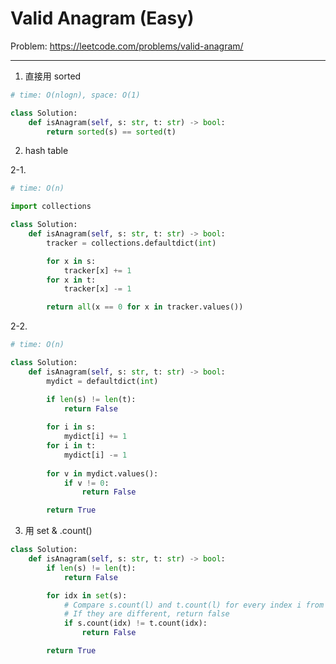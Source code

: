 Valid Anagram (Easy)
===

Problem: https://leetcode.com/problems/valid-anagram/

---

1. 直接用 sorted
```python
# time: O(nlogn), space: O(1)

class Solution:
    def isAnagram(self, s: str, t: str) -> bool:
        return sorted(s) == sorted(t)
```
      
2. hash table
  
2-1.
```python
# time: O(n)

import collections

class Solution:
    def isAnagram(self, s: str, t: str) -> bool:
        tracker = collections.defaultdict(int)

        for x in s:
            tracker[x] += 1
        for x in t:
            tracker[x] -= 1

        return all(x == 0 for x in tracker.values())
```

2-2.
```python
# time: O(n)

class Solution:
    def isAnagram(self, s: str, t: str) -> bool:
        mydict = defaultdict(int)

        if len(s) != len(t):
            return False
        
        for i in s:
            mydict[i] += 1
        for i in t:
            mydict[i] -= 1
        
        for v in mydict.values():
            if v != 0:
                return False

        return True
```

3. 用 set & .count()
```python
class Solution:
    def isAnagram(self, s: str, t: str) -> bool:
        if len(s) != len(t):
            return False

        for idx in set(s):
            # Compare s.count(l) and t.count(l) for every index i from 0 to 26
            # If they are different, return false
            if s.count(idx) != t.count(idx):
                return False

        return True 
```
